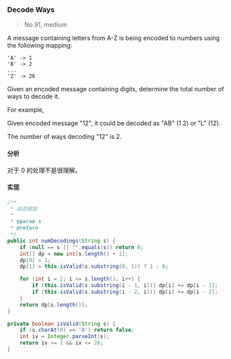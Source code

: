 ### Decode Ways

> No.91, medium

A message containing letters from A-Z is being encoded to numbers using the following mapping:

```
'A' -> 1
'B' -> 2
...
'Z' -> 26
```

Given an encoded message containing digits, determine the total number of ways to decode it.

For example,

Given encoded message "12", it could be decoded as "AB" (1 2) or "L" (12).

The number of ways decoding "12" is 2.

#### 分析

对于 0 的处理不是很理解。

#### 实现

```java
/**
 * 动态规划
 *
 * @param s
 * @return
 */
public int numDecodings(String s) {
    if (null == s || "".equals(s)) return 0;
    int[] dp = new int[s.length() + 1];
    dp[0] = 1;
    dp[1] = this.isValid(s.substring(0, 1)) ? 1 : 0;

    for (int i = 2; i <= s.length(); i++) {
        if (this.isValid(s.substring(i - 1, i))) dp[i] += dp[i - 1];
        if (this.isValid(s.substring(i - 2, i))) dp[i] += dp[i - 2];
    }
    return dp[s.length()];
}

private boolean isValid(String s) {
    if (s.charAt(0) == '0') return false;
    int iv = Integer.parseInt(s);
    return iv >= 1 && iv <= 26;
}
```